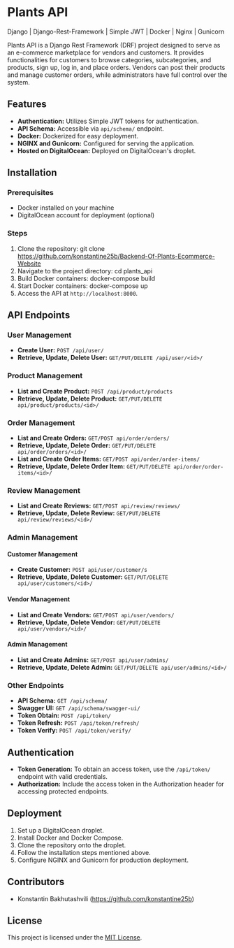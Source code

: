 # Plants API
Django | Django-Rest-Framework | Simple JWT | Docker | Nginx | Gunicorn

Plants API is a Django Rest Framework (DRF) project designed to serve as an e-commerce marketplace for vendors and customers. It provides functionalities for customers to browse categories, subcategories, and products, sign up, log in, and place orders. Vendors can post their products and manage customer orders, while administrators have full control over the system.

## Features

- **Authentication:** Utilizes Simple JWT tokens for authentication.
- **API Schema:** Accessible via `api/schema/` endpoint.
- **Docker:** Dockerized for easy deployment.
- **NGINX and Gunicorn:** Configured for serving the application.
- **Hosted on DigitalOcean:** Deployed on DigitalOcean's droplet.

## Installation

### Prerequisites

- Docker installed on your machine
- DigitalOcean account for deployment (optional)

### Steps

1. Clone the repository:
git clone https://github.com/konstantine25b/Backend-Of-Plants-Ecommerce-Website
2. Navigate to the project directory:
cd plants_api
3. Build Docker containers:
docker-compose build
4. Start Docker containers:
docker-compose up
5. Access the API at `http://localhost:8000`.

## API Endpoints

### User Management

- **Create User:** `POST /api/user/`
- **Retrieve, Update, Delete User:** `GET/PUT/DELETE /api/user/<id>/`

### Product Management

- **List and Create Product:** `POST /api/product/products`
- **Retrieve, Update, Delete Product:** `GET/PUT/DELETE api/product/products/<id>/`

### Order Management

- **List and Create Orders:** `GET/POST api/order/orders/`
- **Retrieve, Update, Delete Order:** `GET/PUT/DELETE api/order/orders/<id>/`
- **List and Create Order Items:** `GET/POST api/order/order-items/`
- **Retrieve, Update, Delete Order Item:** `GET/PUT/DELETE api/order/order-items/<id>/`

### Review Management

- **List and Create Reviews:** `GET/POST api/review/reviews/`
- **Retrieve, Update, Delete Review:** `GET/PUT/DELETE api/review/reviews/<id>/`

### Admin Management

#### Customer Management

- **Create Customer:** `POST api/user/customer/s`
- **Retrieve, Update, Delete Customer:** `GET/PUT/DELETE api/user/customers/<id>/`

#### Vendor Management

- **List and Create Vendors:** `GET/POST api/user/vendors/`
- **Retrieve, Update, Delete Vendor:** `GET/PUT/DELETE api/user/vendors/<id>/`

#### Admin Management

- **List and Create Admins:** `GET/POST api/user/admins/`
- **Retrieve, Update, Delete Admin:** `GET/PUT/DELETE api/user/admins/<id>/`

### Other Endpoints

- **API Schema:** `GET /api/schema/`
- **Swagger UI:** `GET /api/schema/swagger-ui/`
- **Token Obtain:** `POST /api/token/`
- **Token Refresh:** `POST /api/token/refresh/`
- **Token Verify:** `POST /api/token/verify/`


## Authentication

- **Token Generation:** To obtain an access token, use the `/api/token/` endpoint with valid credentials.
- **Authorization:** Include the access token in the Authorization header for accessing protected endpoints.


## Deployment

1. Set up a DigitalOcean droplet.
2. Install Docker and Docker Compose.
3. Clone the repository onto the droplet.
4. Follow the installation steps mentioned above.
5. Configure NGINX and Gunicorn for production deployment.

## Contributors

- Konstantin Bakhutashvili (https://github.com/konstantine25b)

## License

This project is licensed under the [MIT License](LICENSE).
